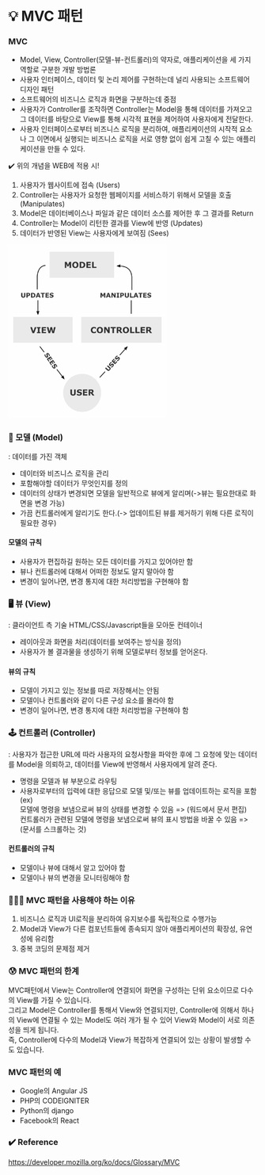 # 💡 MVC 패턴
  
### MVC 
- Model, View, Controller(모델-뷰-컨트롤러)의 약자로, 애플리케이션을 세 가지 역할로 구분한 개발 방법론
- 사용자 인터페이스, 데이터 및 논리 제어를 구현하는데 널리 사용되는 소프트웨어 디자인 패턴  
- 소프트웨어의 비즈니스 로직과 화면을 구분하는데 중점  
- 사용자가 Controller를 조작하면 Controller는 Model을 통해 데이터를 가져오고 그 데이터를 바탕으로 View를 통해 시각적 표현을 제어하여 사용자에게 전달한다.  
- 사용자 인터페이스로부터 비즈니스 로직을 분리하여, 애플리케이션의 시작적 요소나 그 이면에서 실행되는 비즈니스 로직을 서로 영향 없이 쉽게 고칠 수 있는 애플리케이션을 만들 수 있다.  

✔️ 위의 개념을 WEB에 적용 시!  
1. 사용자가 웹사이트에 접속 (Users)  
2. Controller는 사용자가 요청한 웹페이지를 서비스하기 위해서 모델을 호출 (Manipulates)  
3. Model은 데이터베이스나 파일과 같은 데이터 소스를 제어한 후 그 결과를 Return  
4. Controller는 Model이 리턴한 결과를 View에 반영 (Updates)  
5. 데이터가 반영된 View는 사용자에게 보여짐 (Sees)

![MVC](img/mvc.png)  
 

### 📲 모델 (Model)
: 데이터를 가진 객체 
- 데이터와 비즈니스 로직을 관리  
- 포함해야할 데이터가 무엇인지를 정의  
- 데이터의 상태가 변경되면 모델을 일반적으로 뷰에게 알리며(->뷰는 필요한대로 화면을 변경 가능)  
- 가끔 컨트롤러에게 알리기도 한다.(-> 업데이트된 뷰를 제거하기 위해 다른 로직이 필요한 경우)  

#### 모델의 규칙
- 사용자가 편집하길 원하는 모든 데이터를 가지고 있어야만 함  
- 뷰나 컨트롤러에 대해서 어떠한 정보도 알지 말아야 함  
- 변경이 일어나면, 변경 통지에 대한 처리방법을 구현해야 함  


### 🖥️ 뷰 (View)
: 클라이언트 측 기술 HTML/CSS/Javascript들을 모아둔 컨테이너  
- 레이아웃과 화면을 처리(데이터를 보여주는 방식을 정의)   
- 사용자가 볼 결과물을 생성하기 위해 모델로부터 정보를 얻어온다.  

#### 뷰의 규칙
- 모델이 가지고 있는 정보를 따로 저장해서는 안됨  
- 모델이나 컨트롤러와 같이 다른 구성 요소를 몰라야 함  
- 변경이 일어나면, 변경 통지에 대한 처리방법을 구현해야 함  


### 🕹️ 컨트롤러 (Controller)
: 사용자가 접근한 URL에 따라 사용자의 요청사항을 파악한 후에 그 요청에 맞는 데이터를 Model을 의뢰하고, 데이터를 View에 반영해서 사용자에게 알려 준다.  
-  명령을 모델과 뷰 부분으로 라우팅
-  사용자로부터의 입력에 대한 응답으로 모델 및/또는 뷰를 업데이트하는 로직을 포함  
(ex)  
모델에 명령을 보냄으로써 뷰의 상태를 변경할 수 있음 => (워드에서 문서 편집)  
컨트롤러가 관련된 모델에 명령을 보냄으로써 뷰의 표시 방법을 바꿀 수 있음 => (문서를 스크롤하는 것)  

#### 컨트롤러의 규칙
- 모델이나 뷰에 대해서 알고 있어야 함  
- 모델이나 뷰의 변경을 모니터링해야 함  


### 👨🏻‍💻 MVC 패턴을 사용해야 하는 이유
1. 비즈니스 로직과 UI로직을 분리하여 유지보수를 독립적으로 수행가능
2. Model과 View가 다른 컴포넌트들에 종속되지 않아 애플리케이션의 확장성, 유연성에 유리함
3. 중복 코딩의 문제점 제거


### 😰 MVC 패턴의 한계
MVC패턴에서 View는 Controller에 연결되어 화면을 구성하는 단위 요소이므로 다수의 View를 가질 수 있습니다.   
그리고 Model은 Controller를 통해서 View와 연결되지만, Controller에 의해서 하나의 View에 연결될 수 있는 Model도 여러 개가 될 수 있어 View와 Model이 서로 의존성을 띄게 됩니다.   
즉, Controller에 다수의 Model과 View가 복잡하게 연결되어 있는 상황이 발생할 수 도 있습니다.  


### MVC 패턴의 예
- Google의 Angular JS
- PHP의 CODEIGNITER
- Python의 django
- Facebook의 React

    
### ✔️ Reference
<https://developer.mozilla.org/ko/docs/Glossary/MVC>
